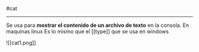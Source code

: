 #cat 

-------

Se usa para **mostrar el contenido de un archivo de texto** en la consola. En maquinas linux
Es lo mismo que el [[type]] que se usa en windows

![[cat1.png]]
